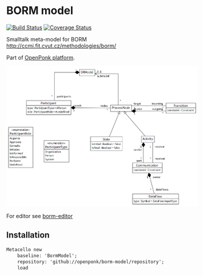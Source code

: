 # BORM model
[![Build Status](https://travis-ci.org/OpenPonk/borm-model.svg?branch=master)](https://travis-ci.org/OpenPonk/borm-model) [![Coverage Status](https://coveralls.io/repos/github/OpenPonk/borm-model/badge.svg?branch=master)](https://coveralls.io/github/OpenPonk/borm-model?branch=master)

Smalltalk meta-model for BORM http://ccmi.fit.cvut.cz/methodologies/borm/

Part of [OpenPonk platform](https://openponk.org/).

![meta-model](docs/borm-meta-model.png)

For editor see [borm-editor](https://github.com/openponk/borm-editor)

## Installation

```smalltalk
Metacello new
	baseline: 'BormModel';
	repository: 'github://openponk/borm-model/repository';
	load
```
